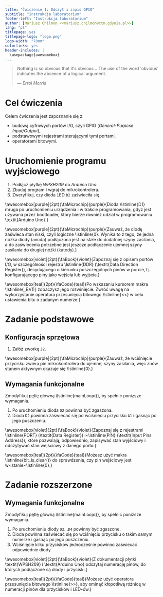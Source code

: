 ```yaml
---
title: "Ćwiczenie 1: Odczyt i zapis GPIO"
subtitle: "Instrukcja laboratorium"
footer-left: "Instrukcja laboratorium"
author: [Mariusz Chilmon <<mariusz.chilmon@ctm.gdynia.pl>>]
lang: "pl"
titlepage: yes
titlepage-logo: "logo.png"
logo-width: "70mm"
colorlinks: yes
header-includes: |
  \usepackage{awesomebox}
...
```


> Nothing is so obvious that it's obvious… The use of the word 'obvious' indicates the absence of a&nbsp;logical argument.
>
> — _Errol Morris_

# Cel ćwiczenia

Celem ćwiczenia jest zapoznanie się z:

* budową cyfrowych portów I/O, czyli GPIO (_General-Purpose Input/Output_),
* podstawowymi rejestrami sterującymi tymi portami,
* operatorami bitowymi.

# Uruchomienie programu wyjściowego

1. Podłącz płytkę _WPSH209_ do _Arduino Uno_.
1. Zbuduj program i wgraj do mikrokontrolera.
1. Zweryfikuj, czy dioda LED `D2` zaświeciła się.

\awesomebox[purple]{2pt}{\faMicrochip}{purple}{Dioda \lstinline{D1} mruga po uruchomieniu urządzenia i w trakcie programowania, gdyż jest używana przez bootloader, który bierze również udział w programowaniu \textit{Arduino Uno}.}

\awesomebox[purple]{2pt}{\faMicrochip}{purple}{Zauważ, że diodę zaświeca stan niski, czyli logiczne \lstinline{0}. Wynika to z tego, że jedna nóżka diody (anoda) podłączona jest na stałe do dodatniej szyny zasilania, a do zaświecenia potrzebne jest jeszcze podłączenie ujemnej szyny zasilania do drugiej nóżki (katody).}

\awesomebox[violet]{2pt}{\faBook}{violet}{Zapoznaj się z opisem portów I/O, w szczególności rejestru \lstinline{DDR} (\textit{Data Direction Register}), decydującego o kierunku poszczególnych pinów w porcie, tj. konfigurującego piny jako wejścia lub wyjścia.}

\awesomebox[teal]{2pt}{\faCode}{teal}{Po wskazaniu kursorem makra \lstinline{_BV()} zobaczysz jego rozwinięcie. Zwróć uwagę na wykorzystanie operatora przesunięcia bitowego \lstinline{<<} w celu ustawienia bitu o zadanym numerze.}

# Zadanie podstawowe

## Konfiguracja sprzętowa

1. Załóż zworkę `J2`.

\awesomebox[purple]{2pt}{\faMicrochip}{purple}{Zauważ, że wciśnięcie przycisku zwiera pin mikrokontrolera do ujemnej szyny zasilania, więc znów stanem aktywnym okazuje się \lstinline{0}.}

## Wymagania funkcjonalne

Zmodyfikuj pętlę główną \lstinline{mainLoop()}, by spełnić poniższe wymagania.

1. Po uruchomieniu dioda `D2` powinna być zgaszona.
1. Dioda `D2` powinna zaświecać się po wciśnięciu przycisku `A1` i gasnąć po jego puszczeniu.

\awesomebox[violet]{2pt}{\faBook}{violet}{Zapoznaj się z rejestrami \lstinline{PORT} (\textit{Data Register}) i~\lstinline{PIN} (\textit{Input Pins Address}), które pozwalają, odpowiednio, zapisywać stan wyjściowy i odczytywać stan wejściowy z danego portu.}

\awesomebox[teal]{2pt}{\faCode}{teal}{Możesz użyć makra \lstinline{bit_is_clear()} do sprawdzenia, czy pin wejściowy jest w~stanie~\lstinline{0}.}

# Zadanie rozszerzone

## Wymagania funkcjonalne

Zmodyfikuj pętlę główną \lstinline{mainLoop()}, by spełnić poniższe wymagania.

1. Po uruchomieniu diody `D2`…`D4` powinny być zgaszone.
1. Dioda powinna zaświecać się po wciśnięciu przycisku o takim samym numerze i gasnąć po jego puszczeniu.
1. Wciśnięcie kilku przycisków jednocześnie powinno zaświecać odpowiednie diody.

\awesomebox[violet]{2pt}{\faBook}{violet}{Z dokumentacji płytki \textit{WPSH209} i \textit{Arduino Uno} odczytaj numerację pinów, do których podłączone są diody i przyciski.}

\awesomebox[teal]{2pt}{\faCode}{teal}{Możesz użyć operatora przesunięcia bitowego \lstinline{>>}, aby ominąć kłopotliwą różnicę w numeracji pinów dla przycisków i LED-ów.}
